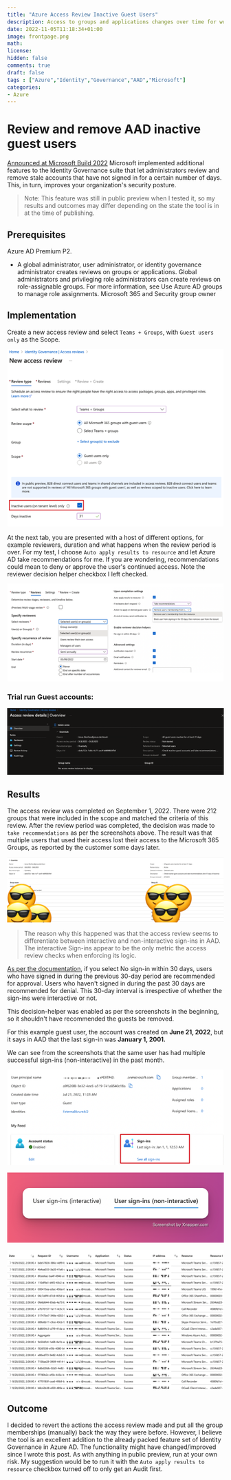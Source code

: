 ```yaml
---
title: "Azure Access Review Inactive Guest Users"
description: Access to groups and applications changes over time for workers and guests. Administrators can utilize Azure Active Directory to conduct access assessments for group members, guests or application access in order to mitigate the risk associated with stale access assignments.
date: 2022-11-05T11:18:34+01:00
image: frontpage.png
math:
license:
hidden: false
comments: true
draft: false
tags : ["Azure","Identity","Governance","AAD","Microsoft"]
categories:
- Azure
---
```

# Review and remove AAD inactive guest users
[Announced at Microsoft Build 2022](https://techcommunity.microsoft.com/t5/microsoft-entra-azure-ad-blog/review-and-remove-aad-inactive-users-in-public-preview/ba-p/3290632#:~:text=The%20public%20preview%20of%20access%20reviews%20for%20inactive%20users%20enables,covered%20under%20sign%2Din%20activity) Microsoft implemented additional features to the Identity Governance suite that let administrators review and remove stale accounts that have not signed in for a certain number of days. This, in turn, improves your organization's security posture.

> Note: This feature was still in public preview when I tested it, so my results and outcomes may differ depending on the state the tool is in at the time of publishing.

## Prerequisites
Azure AD Premium P2.
- A global administrator, user administrator, or identity governance administrator creates reviews on groups or applications.
Global administrators and privileging role administrators can create reviews on role-assignable groups. For more information, see Use Azure AD groups to manage role assignments.
Microsoft 365 and Security group owner

## Implementation
Create a new access review and select `Teams + Groups`, with `Guest users only` as the Scope.

![](image-000.png)

At the next tab, you are presented with a host of different options, for example reviewers, duration and what happens when the review period is over. For my test, I choose `Auto apply results to resource` and let Azure AD take recommendations for me. If you are wondering, recommendations could mean to deny or approve the user's continued access. Note the reviewer decision helper checkbox I left checked.

![](image-001.png)

### Trial run Guest accounts:

![](image-002.png)

## Results

The access review was completed on September 1, 2022. There were 212 groups that were included in the scope and matched the criteria of this
review. After the review period was completed, the decision was made to `take recommendations` as per the screenshots above. The result was that
multiple users that used their access lost their access to the Microsoft 365 Groups, as reported by the customer some days later.

![](image-003.png)

> The reason why this happened was that the access review seems to differentiate between interactive and non-interactive sign-ins in AAD. The interactive
Sign-ins appear to be the only metric the access review checks when enforcing its logic.

[As per the documentation](https://learn.microsoft.com/en-us/azure/active-directory/governance/create-access-review#next-settings), if you select No sign-in within 30 days, users who have signed in during the previous 30-day period are recommended for approval. Users who haven't signed in during the past 30 days are recommended for denial. This 30-day interval is irrespective of whether the sign-ins were interactive or not.

This decision-helper was enabled as per the screenshots in the beginning, so it shouldn't have recommended the guests be removed.

For this example guest user, the account was created on **June 21, 2022**, but it says in AAD that the last sign-in was **January 1, 2001.**

We can see from the screenshots that the same user has had multiple successful sign-ins (non-interactive) in the past month.

![](image-004.png)

![](image-005.png)

![](image-006.png)

## Outcome

I decided to revert the actions the access review made and put all the group memberships (manually) back the way they were before. However, I believe the tool is an excellent addition to the already packed feature set of Identity Governance in Azure AD. The functionality might have changed/improved since I wrote this post. As with anything in public preview, run at your own risk. My suggestion would be to run it with the `Auto apply results to resource` checkbox turned off to only get an Audit first.